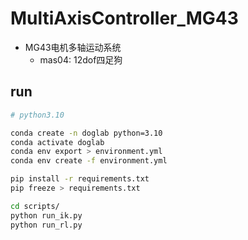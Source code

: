 # MultiAxisController_MG43

- MG43电机多轴运动系统
    - mas04: 12dof四足狗

## run

```sh
# python3.10

conda create -n doglab python=3.10
conda activate doglab
conda env export > environment.yml
conda env create -f environment.yml

pip install -r requirements.txt
pip freeze > requirements.txt

cd scripts/
python run_ik.py
python run_rl.py
```


